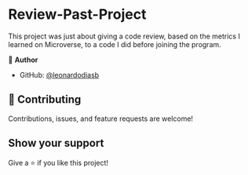 # Review-Past-Project

This project was just about giving a code review, based on the metrics I learned on Microverse, to a code I did before joining the program.



👤 **Author**

- GitHub: [@leonardodiasb](https://github.com/leonardodiasb)

## 🤝 Contributing

Contributions, issues, and feature requests are welcome!

## Show your support

Give a ⭐️ if you like this project!
